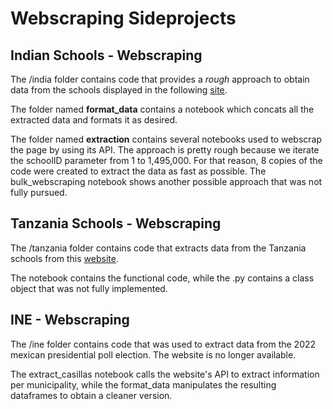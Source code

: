 # Webscraping Sideprojects


## Indian Schools - Webscraping

The /india folder contains code that provides a _rough_ approach to obtain data from the schools displayed in the following [site](https://schoolgis.nic.in/).

The folder named **format_data** contains a notebook which concats all the extracted data and formats it as desired.

The folder named **extraction** contains several notebooks used to webscrap the page by using its API. The approach is pretty rough because we iterate the schoolID parameter from 1 to 1,495,000. For that reason, 8 copies of the code were created to extract the data as fast as possible. The bulk_webscraping notebook shows another possible approach that was not fully pursued.


## Tanzania Schools - Webscraping


The /tanzania folder contains code that extracts data from the Tanzania schools from this [website](https://onlinesys.necta.go.tz/results/2021/psle/psle.htm).

The notebook contains the  functional code, while the .py contains a class object that was not fully implemented. 

## INE - Webscraping

The /ine folder contains code that was used to extract data from the 2022 mexican presidential poll election. The website is no longer available.

The extract_casillas notebook calls the website's API to extract information per municipality, while the format_data manipulates the resulting dataframes to obtain a cleaner version.
